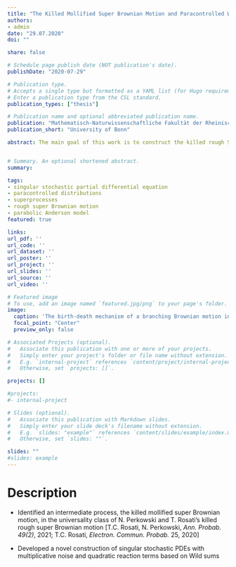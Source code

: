 ```yaml
---
title: "The Killed Mollified Super Brownian Motion and Paracontrolled Wild Sums"
authors:
- admin
date: "29.07.2020"
doi: ""

share: false

# Schedule page publish date (NOT publication's date).
publishDate: "2020-07-29"

# Publication type.
# Accepts a single type but formatted as a YAML list (for Hugo requirements).
# Enter a publication type from the CSL standard.
publication_types: ["thesis"]

# Publication name and optional abbreviated publication name.
publication: "Mathematisch-Naturwissenschaftliche Fakultät der Rheinischen Friedrich-Wilhelms-Universität Bonn"
publication_short: "University of Bonn"

abstract: The main goal of this work is to construct the killed rough Super Brownian Motion, a superprocess in a white noise environment first introduced by Perkowksi and Rosati. To achieve this, we use a Branching Brownian Motion and a novel intermediate process called the killed mollified Super Brownian Motion. Not only does this simplify the construction of Rosati et al., it may also be more aligned with biological intuition. In order to show the uniqueness of the killed rough Super Brownian Motion, we construct a solution to the associated Evolution Equation, a certain Singular Stochastic Partial Differential Equation with a logistic non-linearity. This construction is carried out by introducing what we shall call Paracontrolled Wild sums, a lightweight tool which also yields the approximability of solutions and differentiability with respect to a small parameter in the initial condition.


# Summary. An optional shortened abstract.
summary: 

tags:
- singular stochastic partial differential equation
- paracontrolled distributions
- superprocesses
- rough super Brownian motion
- parabolic Anderson model
featured: true

links:
url_pdf: ''
url_code: ''
url_dataset: ''
url_poster: ''
url_project: ''
url_slides: ''
url_source: ''
url_video: ''

# Featured image
# To use, add an image named `featured.jpg/png` to your page's folder. 
image:
  caption: 'The birth-death mechanism of a branching Brownian motion in a mollified white noise environment'
  focal_point: "Center"
  preview_only: false

# Associated Projects (optional).
#   Associate this publication with one or more of your projects.
#   Simply enter your project's folder or file name without extension.
#   E.g. `internal-project` references `content/project/internal-project/index.md`.
#   Otherwise, set `projects: []`.

projects: []

#projects:
#- internal-project

# Slides (optional).
#   Associate this publication with Markdown slides.
#   Simply enter your slide deck's filename without extension.
#   E.g. `slides: "example"` references `content/slides/example/index.md`.
#   Otherwise, set `slides: ""`.

slides: ""
#slides: example
---
```


# Description

* Identified an intermediate process, the killed mollified super Brownian motion, in the universality class of N. Perkowski and T. Rosati’s killed rough super Brownian motion [T.C. Rosati, N. Perkowski, *Ann. Probab. 49(2)*, 2021; T.C. Rosati, *Electron. Commun. Probab.* 25, 2020]

* Developed a novel construction of singular stochastic PDEs with multiplicative noise and quadratic reaction terms based on Wild sums


